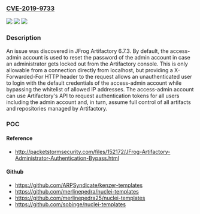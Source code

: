### [CVE-2019-9733](https://cve.mitre.org/cgi-bin/cvename.cgi?name=CVE-2019-9733)
![](https://img.shields.io/static/v1?label=Product&message=n%2Fa&color=blue)
![](https://img.shields.io/static/v1?label=Version&message=n%2Fa&color=blue)
![](https://img.shields.io/static/v1?label=Vulnerability&message=n%2Fa&color=brighgreen)

### Description

An issue was discovered in JFrog Artifactory 6.7.3. By default, the access-admin account is used to reset the password of the admin account in case an administrator gets locked out from the Artifactory console. This is only allowable from a connection directly from localhost, but providing a X-Forwarded-For HTTP header to the request allows an unauthenticated user to login with the default credentials of the access-admin account while bypassing the whitelist of allowed IP addresses. The access-admin account can use Artifactory's API to request authentication tokens for all users including the admin account and, in turn, assume full control of all artifacts and repositories managed by Artifactory.

### POC

#### Reference
- http://packetstormsecurity.com/files/152172/JFrog-Artifactory-Administrator-Authentication-Bypass.html

#### Github
- https://github.com/ARPSyndicate/kenzer-templates
- https://github.com/merlinepedra/nuclei-templates
- https://github.com/merlinepedra25/nuclei-templates
- https://github.com/sobinge/nuclei-templates

